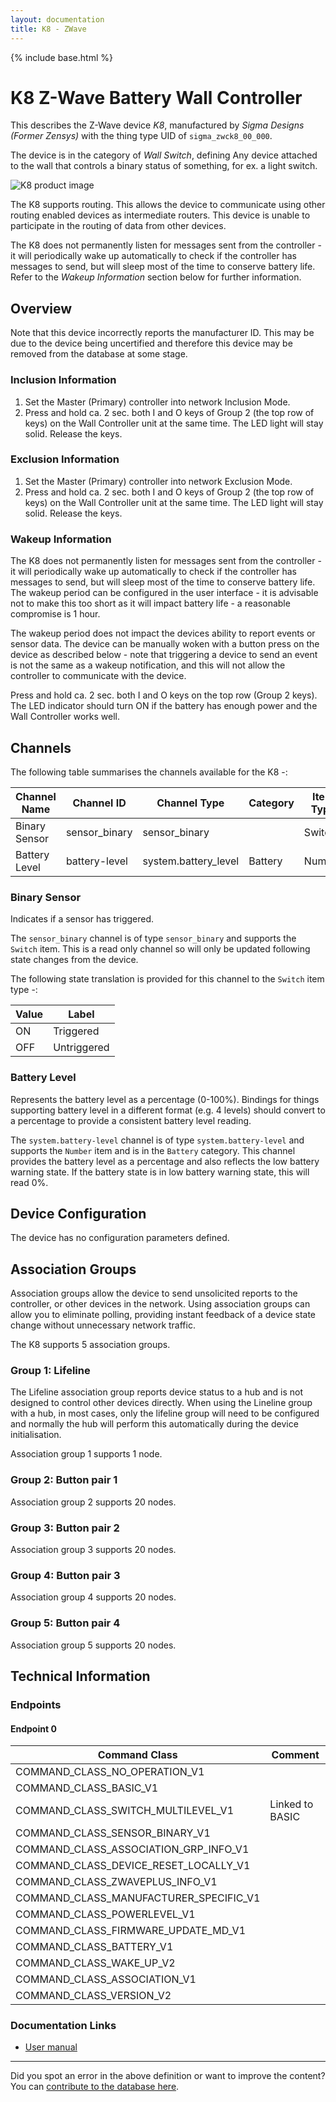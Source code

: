 ```yaml
---
layout: documentation
title: K8 - ZWave
---
```


{% include base.html %}

# K8 Z-Wave Battery Wall Controller
This describes the Z-Wave device *K8*, manufactured by *Sigma Designs (Former Zensys)* with the thing type UID of ```sigma_zwck8_00_000```.

The device is in the category of *Wall Switch*, defining Any device attached to the wall that controls a binary status of something, for ex. a light switch.

![K8 product image](https://opensmarthouse.org/zwavedatabase/431/image/)


The K8 supports routing. This allows the device to communicate using other routing enabled devices as intermediate routers.  This device is unable to participate in the routing of data from other devices.

The K8 does not permanently listen for messages sent from the controller - it will periodically wake up automatically to check if the controller has messages to send, but will sleep most of the time to conserve battery life. Refer to the *Wakeup Information* section below for further information.

## Overview

Note that this device incorrectly reports the manufacturer ID. This may be due to the device being uncertified and therefore this device may be removed from the database at some stage.

### Inclusion Information

  1. Set the Master (Primary) controller into network Inclusion Mode.
  2. Press and hold ca. 2 sec. both I and O keys of Group 2 (the top row of keys) on the Wall Controller unit at the same time. The LED light will stay solid. Release the keys.

### Exclusion Information

  1. Set the Master (Primary) controller into network Exclusion Mode.
  2. Press and hold ca. 2 sec. both I and O keys of Group 2 (the top row of keys) on the Wall Controller unit at the same time. The LED light will stay solid. Release the keys.

### Wakeup Information

The K8 does not permanently listen for messages sent from the controller - it will periodically wake up automatically to check if the controller has messages to send, but will sleep most of the time to conserve battery life. The wakeup period can be configured in the user interface - it is advisable not to make this too short as it will impact battery life - a reasonable compromise is 1 hour.

The wakeup period does not impact the devices ability to report events or sensor data. The device can be manually woken with a button press on the device as described below - note that triggering a device to send an event is not the same as a wakeup notification, and this will not allow the controller to communicate with the device.


Press and hold ca. 2 sec. both I and O keys on the top row (Group 2 keys). The LED indicator should turn ON if the battery has enough power and the Wall Controller works well.

## Channels

The following table summarises the channels available for the K8 -:

| Channel Name | Channel ID | Channel Type | Category | Item Type |
|--------------|------------|--------------|----------|-----------|
| Binary Sensor | sensor_binary | sensor_binary |  | Switch | 
| Battery Level | battery-level | system.battery_level | Battery | Number |

### Binary Sensor
Indicates if a sensor has triggered.

The ```sensor_binary``` channel is of type ```sensor_binary``` and supports the ```Switch``` item. This is a read only channel so will only be updated following state changes from the device.

The following state translation is provided for this channel to the ```Switch``` item type -:

| Value | Label     |
|-------|-----------|
| ON | Triggered |
| OFF | Untriggered |

### Battery Level
Represents the battery level as a percentage (0-100%). Bindings for things supporting battery level in a different format (e.g. 4 levels) should convert to a percentage to provide a consistent battery level reading.

The ```system.battery-level``` channel is of type ```system.battery-level``` and supports the ```Number``` item and is in the ```Battery``` category.
This channel provides the battery level as a percentage and also reflects the low battery warning state. If the battery state is in low battery warning state, this will read 0%.


## Device Configuration

The device has no configuration parameters defined.

## Association Groups

Association groups allow the device to send unsolicited reports to the controller, or other devices in the network. Using association groups can allow you to eliminate polling, providing instant feedback of a device state change without unnecessary network traffic.

The K8 supports 5 association groups.

### Group 1: Lifeline

The Lifeline association group reports device status to a hub and is not designed to control other devices directly. When using the Lineline group with a hub, in most cases, only the lifeline group will need to be configured and normally the hub will perform this automatically during the device initialisation.

Association group 1 supports 1 node.

### Group 2: Button pair 1


Association group 2 supports 20 nodes.

### Group 3: Button pair 2


Association group 3 supports 20 nodes.

### Group 4: Button pair 3


Association group 4 supports 20 nodes.

### Group 5: Button pair 4


Association group 5 supports 20 nodes.

## Technical Information

### Endpoints

#### Endpoint 0

| Command Class | Comment |
|---------------|---------|
| COMMAND_CLASS_NO_OPERATION_V1| |
| COMMAND_CLASS_BASIC_V1| |
| COMMAND_CLASS_SWITCH_MULTILEVEL_V1| Linked to BASIC|
| COMMAND_CLASS_SENSOR_BINARY_V1| |
| COMMAND_CLASS_ASSOCIATION_GRP_INFO_V1| |
| COMMAND_CLASS_DEVICE_RESET_LOCALLY_V1| |
| COMMAND_CLASS_ZWAVEPLUS_INFO_V1| |
| COMMAND_CLASS_MANUFACTURER_SPECIFIC_V1| |
| COMMAND_CLASS_POWERLEVEL_V1| |
| COMMAND_CLASS_FIRMWARE_UPDATE_MD_V1| |
| COMMAND_CLASS_BATTERY_V1| |
| COMMAND_CLASS_WAKE_UP_V2| |
| COMMAND_CLASS_ASSOCIATION_V1| |
| COMMAND_CLASS_VERSION_V2| |

### Documentation Links

* [User manual](https://www.opensmarthouse.org/zwavedatabase/431/ZWC-K8.pdf)

---

Did you spot an error in the above definition or want to improve the content?
You can [contribute to the database here](https://www.opensmarthouse.org/zwavedatabase/431).
